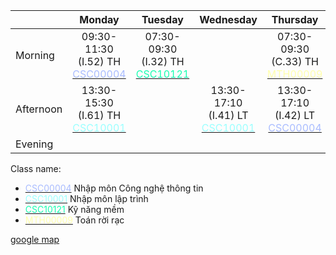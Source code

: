 |           |                                Monday                                |                               Tuesday                                |                              Wednesday                               |                               Thursday                               |                                Friday                                 | Saturday |
|:--------- |:--------------------------------------------------------------------:|:--------------------------------------------------------------------:|:--------------------------------------------------------------------:|:--------------------------------------------------------------------:|:---------------------------------------------------------------------:|:--------:|
| Morning   | 09:30-11:30 (I.52) TH <br>[<span style="color: #a9bcff;">CSC00004</span>](<./Information Technology - HCMUS/2023-2024/First semester/Introduction to Information Technology - CSC00004>) | 07:30-09:30 (I.32) TH <br>[<span style="color: #18ffb1;">CSC10121</span>](<./Information Technology - HCMUS/2023-2024/First semester/Personal and Interpersonal Skills - CSC10121>) |                                                                      | 07:30-09:30 (C.33) TH <br>[<span style="color: #ffffad;">MTH00009</span>](<./Information Technology - HCMUS/2023-2024/First semester/Discrete Mathematics - MTH00009>) | 07:30-11:10 (E.301) LT <br>[<span style="color: #ffffad;">MTH00009</span>](<./Information Technology - HCMUS/2023-2024/First semester/Discrete Mathematics - MTH00009>) |          |
| Afternoon | 13:30-15:30 (I.61) TH <br>[<span style="color: #9affff;">CSC10001</span>](<./Information Technology - HCMUS/2023-2024/First semester/Programming 1 - CSC10001>) |                                                                      | 13:30-17:10 <br>(I.41) LT <br>[<span style="color: #9affff;">CSC10001</span>](<./Information Technology - HCMUS/2023-2024/First semester/Programming 1 - CSC10001>) | 13:30-17:10 (I.42) LT <br>[<span style="color: #a9bcff;">CSC00004</span>](<./Information Technology - HCMUS/2023-2024/First semester/Introduction to Information Technology - CSC00004>) | 13:30-17:10 (I.12A) LT <br>[<span style="color: #18ffb1;">CSC10121</span>](<./Information Technology - HCMUS/2023-2024/First semester/Personal and Interpersonal Skills - CSC10121>) |          |
| Evening   |                                                                      |                                                                      |                                                                      |                                                                      |                                                                       |          |


Class name:

- [<span style="color: #a9bcff;">CSC00004</span>](<./Information Technology - HCMUS/2023-2024/First semester/Introduction to Information Technology - CSC00004>) 	Nhập môn Công nghệ thông tin
- [<span style="color: #9affff;">CSC10001</span>](<./Information Technology - HCMUS/2023-2024/First semester/Programming 1 - CSC10001>)	Nhập môn lập trình
- [<span style="color: #18ffb1;">CSC10121</span>](<./Information Technology - HCMUS/2023-2024/First semester/Personal and Interpersonal Skills - CSC10121>)	Kỹ năng mềm
- [<span style="color: #ffffad;">MTH00009</span>](<./Information Technology - HCMUS/2023-2024/First semester/Discrete Mathematics - MTH00009>)	Toán rời rạc

[google map](https://www.google.com/maps/dir/10.767523,106.6298901/University+of+Science+-+VNUHCM,+227+%C4%90.+Nguy%E1%BB%85n+V%C4%83n+C%E1%BB%AB,+Ph%C6%B0%E1%BB%9Dng+4,+Qu%E1%BA%ADn+5,+Th%C3%A0nh+ph%E1%BB%91+H%E1%BB%93+Ch%C3%AD+Minh/@10.7600611,106.6443149,14.39z/data=!4m20!4m19!1m11!3m4!1m2!1d106.6535641!2d10.7575087!3s0x31752ef2c7a540cf:0x8c1d319fa017499a!3m4!1m2!1d106.675067!2d10.7610895!3s0x31752ee26763f617:0xbf6d341de9b71dab!4e1!1m5!1m1!1s0x31752f1c06f4e1dd:0x43900f1d4539a3d!2m2!1d106.6824824!2d10.7628356!3e0?entry=ttu)
